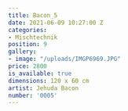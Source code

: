 ```yaml
---
title: Bacon_5
date: 2021-06-09 10:27:00 Z
categories:
- Mischtechnik
position: 9
gallery:
- image: "/uploads/IMGP6969.JPG"
price: 2800
is_available: true
dimensions: 120 x 60 cm
artist: Jehuda Bacon
number: '0005'
---
```



